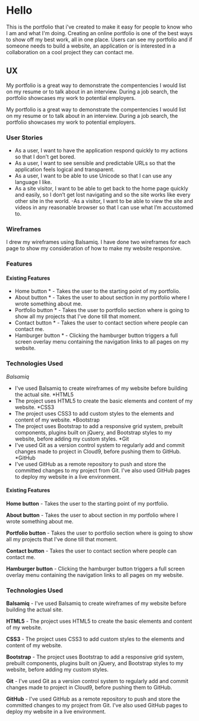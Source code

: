 
# Hello


 This is the portfolio  that  i've created  to make it easy for people to know who  I am and what I'm doing. Creating an online portfolio is one of the best ways to show off my best work, all in one place. Users can see my portfolio and if someone needs to build a website, an application or is interested in a collaboration on a cool project they can contact me.

## UX


My portfolio is a great way to demonstrate the compentencies I would list on my resume or to talk about in an interview. During a job search, the portfolio showcases my work to potential employers. 


My portfolio is a great way to demonstrate the compentencies I would list on my resume or to talk about in an interview. During a job search, the portfolio showcases my work to potential employers. 


### User Stories



- As a user, I want to have the application respond quickly to my actions so that I don't get bored. 
- As a user, I want to see sensible and predictable URLs so that the application feels logical and transparent. 
- As a user, I want to be able to use Unicode so that I can use any language I like.  
- As a site visitor, I want to be able to get back to the home page quickly and easily, so I don’t get lost navigating
and so the site works like every other site in the world.
-As a visitor, I want to be able to view the site and videos in any reasonable browser so that I can use what I’m
accustomed to. 


### Wireframes


I drew my wireframes using Balsamiq. I have done two wireframes for each page to show my consideration of how to make my website responsive.


### Features
#### Existing Features
* Home button * - Takes the user to the starting point of my portfolio.
* About button * - Takes the user to about section in my portfolio where I wrote something about me.
* Portfolio button * - Takes the user to portfolio section where is going to show all my projects that I've done till that moment.
* Contact button * - Takes the user to contact section where people  can contact me.
* Hamburger button * - Clicking the hamburger button triggers a full screen overlay menu containing the navigation links to all pages on my website.

### Technologies Used
*Balsamiq*
- I've used Balsamiq to create wireframes of my website before building the actual site.
*HTML5
- The project uses HTML5 to create the basic elements and content of my website.
*CSS3
- The project uses CSS3 to add custom styles to the elements and content of my website.
*Bootstrap
- The project uses Bootstrap to add a responsive grid system, prebuilt components, plugins built on jQuery, and Bootstrap styles to my website, before adding my custom styles.
*Git
- I've used Git as a version control system to regularly add and commit changes made to project in Cloud9, before pushing them to GitHub.
*GitHub
- I've used GitHub as a remote repository to push and store the committed changes to my project from Git. I've also used GitHub pages to deploy my website in a live environment.

#### Existing Features

**Home button** - Takes the user to the starting point of my portfolio.

**About button** - Takes the user to about section in my portfolio where I wrote something about me.

**Portfolio button** - Takes the user to portfolio section where is going to show all my projects that I've done till that moment.

**Contact button** - Takes the user to contact section where people  can contact me.

**Hamburger button** - Clicking the hamburger button triggers a full screen overlay menu containing the navigation links to all pages on my website.

### Technologies Used
**Balsamiq** - I've used Balsamiq to create wireframes of my website before building the actual site.

**HTML5** - The project uses HTML5 to create the basic elements and content of my website.

**CSS3** - The project uses CSS3 to add custom styles to the elements and content of my website.

**Bootstrap** - The project uses Bootstrap to add a responsive grid system, prebuilt components, plugins built on jQuery, and Bootstrap styles to my website, before adding my custom styles.

**Git**  - I've used Git as a version control system to regularly add and commit changes made to project in Cloud9, before pushing them to GitHub.

**GitHub** - I've used GitHub as a remote repository to push and store the committed changes to my project from Git. I've also used GitHub pages to deploy my website in a live environment.
